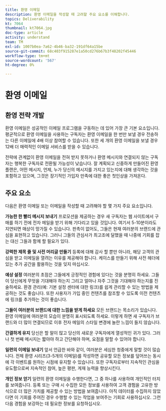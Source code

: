 ```yaml
---
title: 환영 이메일
description: 환영 이메일을 작성할 때 고려할 주요 요소를 이해합니다.
topics: Deliverability
kt: 7064
thumbnail: kt7064.jpg
doc-type: article
activity: understand
team: TM
exl-id: 1007b0ea-7a62-4b46-ba32-191df64a15be
source-git-commit: 68c403f915287e1a50cd276b67b3f48202f45446
workflow-type: tm+mt
source-wordcount: '567'
ht-degree: 0%

---
```


# 환영 이메일

## 환영 전략 개발

환영 이메일은 성공적인 이메일 프로그램을 구동하는 데 있어 가장 큰 기본 요소입니다. 평균적으로 환영 이메일을 사용하는 구독자는 환영 이메일을 한 번만 보낼 경우 전송하는 다른 이메일에 4배 이상 참여할 수 있습니다. 또한 세 개의 환영 이메일을 보낼 경우 12배 더 매력적인 이메일 서비스를 받을 수 있습니다.

전략에 관계없이 환영 이메일을 전혀 받지 못하거나 환영 메시지와 연결되지 않는 구독자는 행복한 구독자로 전환될 가능성이 낮습니다. 잘 계획되고 신중하게 만들어진 환영 플랜은, 어떤 메시지, 언제, 누가 당신의 메시지를 가지고 있는지에 대해 생각하는 것을 포함하고 있으며, 그것은 장기적인 가입자 만족에 대한 좋은 첫인상을 가져온다.

## 주요 요소

다음은 환영 이메일 또는 이메일을 작성할 때 고려해야 할 몇 가지 주요 요소입니다.

**가능한 한 빨리 메시지 보내기**
프로모션을 제공하는 경우 새 구독자는 웹 사이트에서 구매를 하기 전에 전자 메일을 받기 위해 기다리고 있을 것입니다. 여기서 5-10분이라도 지연되면 매상이 망가질 수 있습니다. 판촉이 없어도, 그들은 현재 여러분의 브랜드에 관심을 표현하고 있습니다. 그러니 그들의 관심사가 최고조에 달했을 때 나중에 기회를 잡는 대신 그들과 함께 할 필요가 있다.

**강력한 제목 줄 및 사전 머리글 만들기**
등록에 대해 감사 할 뿐만 아니라, 해당 고객의 관심을 받고 이메일을 열려는 이유를 제공해야 합니다. 케이스를 만들기 위해 사전 헤더에 있는 추가 공간을 활용하는 것을 잊지 마십시오.

**예상 설정**
여러분의 초점은 그들에게 긍정적인 경험에 있다는 것을 분명히 하세요. 그들이 당신에게 무엇을 기대해야 하는지 그리고 얼마나 자주 그것을 기대해야 하는지를 진술하세요. 환경 관리(예: 기본 설정 센터에 대한 링크)를 쉽게 관리할 수 있는 방법을 제공하는 것도 좋습니다. 또한 사용자가 가입 중인 컨텐츠를 참조할 수 있도록 이전 컨텐츠에 링크를 추가하는 것이 좋습니다.

**그들이 여러분의 브랜드에 대한 느낌을 받게 하세요**
모든 브랜드는 목소리가 있습니다. 환영 이메일에 여러분의 모습이 분명히 표시되도록 하세요. 이렇게 하면 새 구독자가 브랜드와 더 많이 연결되므로 이후 전자 메일의 스타일 변경에 놀란 느낌이 들지 않습니다.

**간결하게 유지**
당신은 할 말이 많고 당신의 새로운 구독자에게 열성적인 귀가 있다. 그러나 첫 번째 메시지는 짧아야 하고 간단해야 하며, 요점을 말할 수 있어야 합니다.

**일련의 이메일 보내기**
앞서 언급한 바와 같이, 여러분은 세심한 청중에게 말할 것이 많습니다. 전체 환영 시리즈(3-5개의 이메일)를 작성하면 공유할 모든 정보를 덮어쓰는 동시에 각 이벤트를 원하는 시점에 유지할 수 있습니다. 또한 구독자로부터 지속적인 관심을 유도함으로써 지속적인 참여, 높은 평판, 게재 능력을 향상시킨다.

**개인 정보 얻기**
일련의 환영 이메일을 수행한다면, 그 중 하나를 사용하여 개인적인 터치를 보여줍니다. 등록 또는 구매 시 수집한 모든 정보를 사용하여 고객 경험을 고유한 방식으로 더 많은 가치를 제공할 수 있는 방법을 보여줍니다. 아직 데이터를 수집하지 않았다면 이 기회를 주어진 경우 수행할 수 있는 작업을 보여주는 기회로 사용하십시오. 그런 다음 경험을 보강하는 데 필요한 정보를 요청하십시오.
